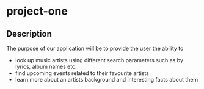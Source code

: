# project-one

## Description

The purpose of our application will be to provide the user the ability to 

- look up music artists using different search parameters such as by lyrics, album names etc.
- find upcoming events related to their favourite artists
- learn more about an artists background and interesting facts about them

